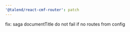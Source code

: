 ```yaml
---
'@talend/react-cmf-router': patch
---
```


fix: saga documentTitle do not fail if no routes from config
